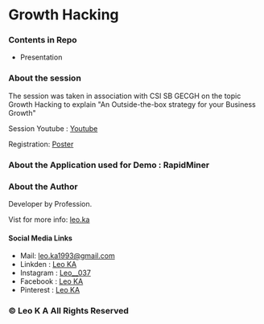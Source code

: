# Growth Hacking

### Contents in Repo
- Presentation 

### About the session
The session was taken in association with CSI SB GECGH on the topic Growth Hacking to explain "An Outside-the-box strategy for your Business Growth"

Session Youtube : [Youtube](https://www.youtube.com/watch?v=cpgajOiPo1g)

Registration: [Poster](https://www.linkedin.com/feed/update/urn:li:activity:6801882147801178112/)


### About the Application used for Demo : RapidMiner


### About the Author
Developer by Profession.

Vist for more info: [leo.ka](https://leoka1993.wixsite.com/leoka)

#### Social Media Links
- Mail: leo.ka1993@gmail.com
- Linkden : [Leo KA](http://linkedin.com/in/leoka037)
- Instagram : [Leo__037](https://instagram.com/leo____037)
- Facebook : [Leo KA](http://www.facebook.com/LEO.K.A.037)
- Pinterest : [Leo KA](www.in.pinterest.com/leoka1993/)

### © Leo K A All Rights Reserved
